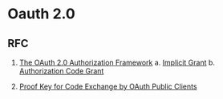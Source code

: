 # Oauth 2.0

## RFC
1. [The OAuth 2.0 Authorization Framework](https://datatracker.ietf.org/doc/html/rfc6749)
  a. [Implicit Grant](https://datatracker.ietf.org/doc/html/rfc6749#section-4.2)
  b. [Authorization Code Grant](https://datatracker.ietf.org/doc/html/rfc6749#section-4.1)

2. [Proof Key for Code Exchange by OAuth Public Clients](https://datatracker.ietf.org/doc/html/rfc7636)

